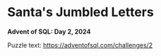 # Santa's Jumbled Letters

**Advent of SQL: Day 2, 2024**

Puzzle text: <https://adventofsql.com/challenges/2>
